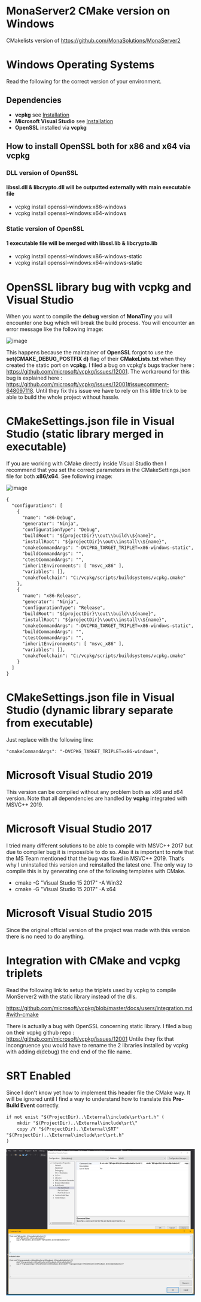 # MonaServer2 CMake version on Windows
CMakelists version of https://github.com/MonaSolutions/MonaServer2

# Windows Operating Systems

Read the following for the correct version of your environment.

## Dependencies
* **vcpkg** see [Installation](https://github.com/microsoft/vcpkg)
* **Microsoft Visual Studio** see [Installation](https://visualstudio.microsoft.com)
* **OpenSSL** installed via **vcpkg**

## How to install OpenSSL both for x86 and x64 via vcpkg

### DLL version of OpenSSL
#### libssl.dll & libcrypto.dll will be outputted externally with main executable file

* vcpkg install openssl-windows:x86-windows
* vcpkg install openssl-windows:x64-windows

### Static version of OpenSSL
#### 1 executable file will be merged with libssl.lib & libcrypto.lib

* vcpkg install openssl-windows:x86-windows-static
* vcpkg install openssl-windows:x64-windows-static

# OpenSSL library bug with vcpkg and Visual Studio

When you want to compile the **debug** version of **MonaTiny** you will encounter one bug which will break the build process. You will encounter an error message like the following image:

![image](https://user-images.githubusercontent.com/66976729/85026694-467d5700-b179-11ea-9ea7-001547b8a7c7.png)

This happens because the maintainer of **OpenSSL** forgot to use the **set(CMAKE_DEBUG_POSTFIX d)**  flag of their **CMakeLists.txt** when they created the static port on **vcpkg**. I filed a bug on vcpkg's bugs tracker here : https://github.com/microsoft/vcpkg/issues/12001. The workaround for this bug is explained here : https://github.com/microsoft/vcpkg/issues/12001#issuecomment-648097118. Until they fix this issue we have to rely on this little trick to be able to build the whole project without hassle.

# CMakeSettings.json file in Visual Studio (static library merged in executable)

If you are working with CMake directly inside Visual Studio then I recommend that you set the correct parameters in the CMakeSettings.json file for both **x86/x64**. See following image:

![image](https://user-images.githubusercontent.com/66976729/85393300-0d642e80-b54d-11ea-936e-6e9e52639ecd.png)

```
{
  "configurations": [
    {
      "name": "x86-Debug",
      "generator": "Ninja",
      "configurationType": "Debug",
      "buildRoot": "${projectDir}\\out\\build\\${name}",
      "installRoot": "${projectDir}\\out\\install\\${name}",
      "cmakeCommandArgs": "-DVCPKG_TARGET_TRIPLET=x86-windows-static",
      "buildCommandArgs": "",
      "ctestCommandArgs": "",
      "inheritEnvironments": [ "msvc_x86" ],
      "variables": [],
      "cmakeToolchain": "C:/vcpkg/scripts/buildsystems/vcpkg.cmake"
    },
    {
      "name": "x86-Release",
      "generator": "Ninja",
      "configurationType": "Release",
      "buildRoot": "${projectDir}\\out\\build\\${name}",
      "installRoot": "${projectDir}\\out\\install\\${name}",
      "cmakeCommandArgs": "-DVCPKG_TARGET_TRIPLET=x86-windows-static",
      "buildCommandArgs": "",
      "ctestCommandArgs": "",
      "inheritEnvironments": [ "msvc_x86" ],
      "variables": [],
      "cmakeToolchain": "C:/vcpkg/scripts/buildsystems/vcpkg.cmake"
    }
  ]
}
```

# CMakeSettings.json file in Visual Studio (dynamic library separate from  executable)

Just replace with the following line:

```
"cmakeCommandArgs": "-DVCPKG_TARGET_TRIPLET=x86-windows",
```

# Microsoft Visual Studio 2019

This version can be compiled without any problem both as x86 and x64 version.
Note that all dependencies are handled by **vcpkg** integrated with MSVC++ 2019.

# Microsoft Visual Studio 2017

I tried many different solutions to be able to compile with MSVC++ 2017 but due to compiler bug it is impossible to do so.
Also it is important to note that the MS Team mentioned that the bug was fixed in MSVC++ 2019. That's why I uninstalled this
version and reinstalled the latest one. The only way to compile this is by generating one of the following templates with CMake.

* cmake -G "Visual Studio 15 2017" -A Win32
* cmake -G "Visual Studio 15 2017" -A x64

# Microsoft Visual Studio 2015

Since the original official version of the project was made with this version there is no need to do anything. 

# Integration with CMake and vcpkg triplets

Read the following link to setup the triplets used by vcpkg to compile MonServer2 with the static library instead of the dlls.

https://github.com/microsoft/vcpkg/blob/master/docs/users/integration.md#with-cmake

There is actually a bug with OpenSSL concerning static library. I filed a bug on their  vcpkg github repo : https://github.com/microsoft/vcpkg/issues/12001
Untile they fix that incongruence you would have to rename the 2 libraries installed by vcpkg with adding d(debug) the end end of the file name.

# SRT Enabled

Since I don't know yet how to implement this header file the CMake way. It will be ignored until I find a way to understand how to translate this **Pre-Build Event** correctly.

```
if not exist "$(ProjectDir)..\External\include\srt\srt.h" (
	mkdir "$(ProjectDir)..\External\include\srt\"
	copy /Y "$(ProjectDir)..\External\SRT" "$(ProjectDir)..\External\include\srt\srt.h"
)
```
![Pre-Built Event](/images/pre-built-event.jpg)
